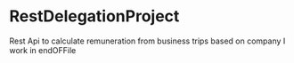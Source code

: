 # RestDelegationProject
Rest Api to calculate remuneration from business trips based on company I work in
endOFFile
